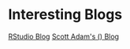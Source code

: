 # Interesting Blogs

[RStudio Blog](http://blog.rstudio.org/)
[Scott Adam's () Blog](http://blog.dilbert.com/)
